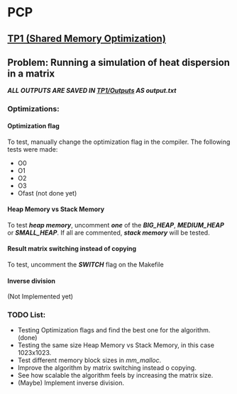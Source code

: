 # PCP 
## [TP1 (Shared Memory Optimization)](TP1/)
## Problem: Running a simulation of heat dispersion in a matrix

***ALL OUTPUTS ARE SAVED IN [TP1/Outputs](TP1/Outputs) AS output.txt***

### Optimizations:
#### Optimization flag
To test, manually change the optimization flag in the compiler.
The following tests were made:
- O0
- O1
- O2
- O3
- Ofast (not done yet)

#### Heap Memory vs Stack Memory
To test ***heap memory***, uncomment ***one*** of the ***BIG_HEAP***, ***MEDIUM_HEAP*** or ***SMALL_HEAP***.
If all are commented, ***stack memory*** will be tested.

#### Result matrix switching instead of copying
To test, uncomment the ***SWITCH*** flag on the Makefile

#### Inverse division
(Not Implemented yet)

### TODO List:
- Testing Optimization flags and find the best one for the algorithm. (done)
- Testing the same size Heap Memory vs Stack Memory, in this case 1023x1023.
- Test different memory block sizes in _mm_malloc_.
- Improve the algorithm by matrix switching instead o copying.
- See how scalable the algorithm feels by increasing the matrix size.
- (Maybe) Implement inverse division.
